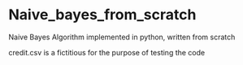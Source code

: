 # Naive_bayes_from_scratch
Naive Bayes Algorithm implemented in python, written from scratch

credit.csv is a fictitious for the purpose of testing the code
